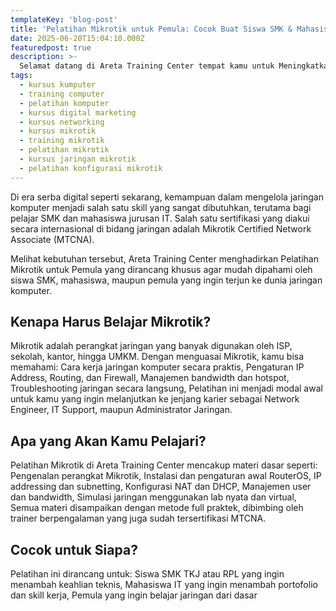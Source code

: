 ```yaml
---
templateKey: 'blog-post'
title: 'Pelatihan Mikrotik untuk Pemula: Cocok Buat Siswa SMK & Mahasiswa IT'
date: 2025-06-20T15:04:10.000Z
featuredpost: true
description: >-
  Selamat datang di Areta Training Center tempat kamu untuk Meningkatkan Skill bukan hanya dibidang IT tapi juga Bisnis Digital dengan Metode Full Praktek! Dunia IT terus berkembang, dan keahlian yang kamu miliki hari ini menentukan masa depan kariermu.
tags:
  - kursus kumputer
  - training computer
  - pelatihan komputer
  - kursus digital marketing
  - kursus networking
  - kursus mikrotik
  - training mikrotik
  - pelatihan mikrotik
  - kursus jaringan mikrotik
  - pelatihan konfigurasi mikrotik
---
```


Di era serba digital seperti sekarang, kemampuan dalam mengelola jaringan komputer menjadi salah satu skill yang sangat dibutuhkan, terutama bagi pelajar SMK dan mahasiswa jurusan IT. Salah satu sertifikasi yang diakui secara internasional di bidang jaringan adalah Mikrotik Certified Network Associate (MTCNA).

Melihat kebutuhan tersebut, Areta Training Center menghadirkan Pelatihan Mikrotik untuk Pemula yang dirancang khusus agar mudah dipahami oleh siswa SMK, mahasiswa, maupun pemula yang ingin terjun ke dunia jaringan komputer.

## Kenapa Harus Belajar Mikrotik?
Mikrotik adalah perangkat jaringan yang banyak digunakan oleh ISP, sekolah, kantor, hingga UMKM. Dengan menguasai Mikrotik, kamu bisa memahami:
Cara kerja jaringan komputer secara praktis, Pengaturan IP Address, Routing, dan Firewall, Manajemen bandwidth dan hotspot, Troubleshooting jaringan secara langsung, Pelatihan ini menjadi modal awal untuk kamu yang ingin melanjutkan ke jenjang karier sebagai Network Engineer, IT Support, maupun Administrator Jaringan.

## Apa yang Akan Kamu Pelajari?
Pelatihan Mikrotik di Areta Training Center mencakup materi dasar seperti:
Pengenalan perangkat Mikrotik, Instalasi dan pengaturan awal RouterOS, IP addressing dan subnetting, Konfigurasi NAT dan DHCP, Manajemen user dan bandwidth, Simulasi jaringan menggunakan lab nyata dan virtual, Semua materi disampaikan dengan metode full praktek, dibimbing oleh trainer berpengalaman yang juga sudah tersertifikasi MTCNA.

## Cocok untuk Siapa?
Pelatihan ini dirancang untuk:
Siswa SMK TKJ atau RPL yang ingin menambah keahlian teknis, Mahasiswa IT yang ingin menambah portofolio dan skill kerja, Pemula yang ingin belajar jaringan dari dasar
